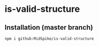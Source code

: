 # is-valid-structure

## Installation (master branch)

```
npm i github:MidSpike/is-valid-structure
```

